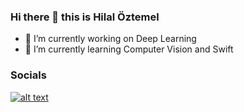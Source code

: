 



### Hi there 👋 this is Hilal Öztemel

- 🔭 I’m currently working on Deep Learning
- 🌱 I’m currently learning Computer Vision and Swift

### Socials

[![alt text][1.1]][1]



[1.1]: https://img.icons8.com/nolan/64/linkedin-circled.png (twitter icon with padding)



[1]: https://www.linkedin.com/in/hilal-%C3%B6ztemel-290a09209/?originalSubdomain=tr





